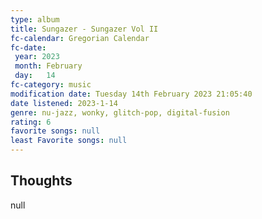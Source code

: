 ```yaml
---
type: album 
title: Sungazer - Sungazer Vol II
fc-calendar: Gregorian Calendar
fc-date: 
 year: 2023
 month: February
 day:   14
fc-category: music
modification date: Tuesday 14th February 2023 21:05:40
date listened: 2023-1-14 
genre: nu-jazz, wonky, glitch-pop, digital-fusion 
rating: 6
favorite songs: null
least Favorite songs: null
---
```

## Thoughts

null